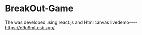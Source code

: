 # BreakOut-Game
The was developed using react.js and Html canvas 
livedemo---- https://e9u9mt.csb.app/
